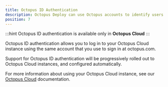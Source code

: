 ```yaml
---
title: Octopus ID Authentication
description: Octopus Deploy can use Octopus accounts to identify users.
position: 7
---
```


:::hint
Octopus ID authentication is available only in **Octopus Cloud**
:::

Octopus ID authentication allows you to log in to your Octopus Cloud instance using the same account that you use to sign in at octopus.com.

Support for Octopus ID authentication will be progressively rolled out to Octopus Cloud instances, and configured automatically.

For more information about using your Octopus Cloud instance, see our [Octopus Cloud](../../octopus-cloud/index.md) documentation.